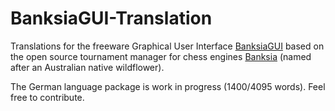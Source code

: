 # BanksiaGUI-Translation

Translations for the freeware Graphical User Interface [BanksiaGUI](https://banksiagui.com) based on the open source tournament manager for chess engines [Banksia](https://github.com/nguyenpham/Banksia) (named after an Australian native wildflower).


The German language package is work in progress (1400/4095 words). Feel free to contribute.
